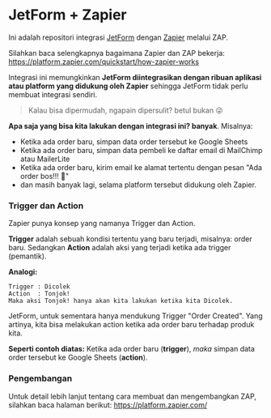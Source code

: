 # JetForm + Zapier

Ini adalah repositori integrasi [JetForm](https://www.jetform.me) dengan [Zapier](https://zapier.com/) melalui ZAP.

Silahkan baca selengkapnya bagaimana Zapier dan ZAP bekerja: https://platform.zapier.com/quickstart/how-zapier-works

Integrasi ini memungkinkan **JetForm diintegrasikan dengan ribuan aplikasi atau platform yang didukung oleh Zapier** sehingga JetForm tidak perlu membuat integrasi sendiri.

> Kalau bisa dipermudah, ngapain dipersulit? betul bukan 😜

**Apa saja yang bisa kita lakukan dengan integrasi ini? banyak**. Misalnya:

- Ketika ada order baru, simpan data order tersebut ke Google Sheets
- Ketika ada order baru, simpan data pembeli ke daftar email di MailChimp atau MailerLite
- Ketika ada order baru, kirim email ke alamat tertentu dengan pesan "Ada order bos!!! 🎉"
- dan masih banyak lagi, selama platform tersebut didukung oleh Zapier.

### Trigger dan Action

Zapier punya konsep yang namanya Trigger dan Action.

**Trigger** adalah sebuah kondisi tertentu yang baru terjadi, misalnya: order baru. Sedangkan **Action** adalah aksi yang terjadi ketika ada trigger (pemantik).

**Analogi:**
```
Trigger : Dicolek
Action  : Tonjok!
Maka aksi Tonjok! hanya akan kita lakukan ketika kita Dicolek.
```

JetForm, untuk sementara hanya mendukung Trigger "Order Created". Yang artinya, kita bisa melakukan action ketika ada order baru terhadap produk kita.

**Seperti contoh diatas:** Ketika ada order baru (**trigger**), _maka_ simpan data order tersebut ke Google Sheets (**action**).

### Pengembangan

Untuk detail lebih lanjut tentang cara membuat dan mengembangkan ZAP, silahkan baca halaman berikut: https://platform.zapier.com/